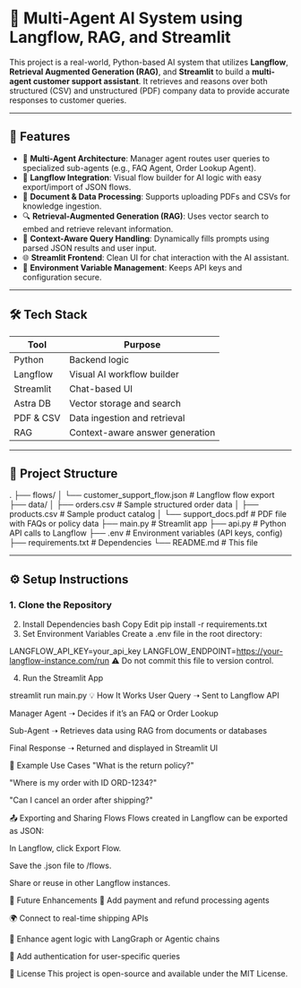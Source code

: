 # 🧠 Multi-Agent AI System using Langflow, RAG, and Streamlit

This project is a real-world, Python-based AI system that utilizes **Langflow**, **Retrieval Augmented Generation (RAG)**, and **Streamlit** to build a **multi-agent customer support assistant**. It retrieves and reasons over both structured (CSV) and unstructured (PDF) company data to provide accurate responses to customer queries.

---

## 🚀 Features

- 🔁 **Multi-Agent Architecture**: Manager agent routes user queries to specialized sub-agents (e.g., FAQ Agent, Order Lookup Agent).
- 🧩 **Langflow Integration**: Visual flow builder for AI logic with easy export/import of JSON flows.
- 📄 **Document & Data Processing**: Supports uploading PDFs and CSVs for knowledge ingestion.
- 🔍 **Retrieval-Augmented Generation (RAG)**: Uses vector search to embed and retrieve relevant information.
- 🧠 **Context-Aware Query Handling**: Dynamically fills prompts using parsed JSON results and user input.
- 🌐 **Streamlit Frontend**: Clean UI for chat interaction with the AI assistant.
- 🔐 **Environment Variable Management**: Keeps API keys and configuration secure.

---

## 🛠 Tech Stack

| Tool           | Purpose                            |
|----------------|------------------------------------|
| Python         | Backend logic                      |
| Langflow       | Visual AI workflow builder         |
| Streamlit      | Chat-based UI                      |
| Astra DB       | Vector storage and search          |
| PDF & CSV      | Data ingestion and retrieval       |
| RAG            | Context-aware answer generation    |

---

## 📁 Project Structure

.
├── flows/
│ └── customer_support_flow.json # Langflow flow export
├── data/
│ ├── orders.csv # Sample structured order data
│ ├── products.csv # Sample product catalog
│ └── support_docs.pdf # PDF file with FAQs or policy data
├── main.py # Streamlit app
├── api.py # Python API calls to Langflow
├── .env # Environment variables (API keys, config)
├── requirements.txt # Dependencies
└── README.md # This file


---

## ⚙️ Setup Instructions

### 1. Clone the Repository


2. Install Dependencies
bash
Copy
Edit
pip install -r requirements.txt
3. Set Environment Variables
Create a .env file in the root directory:

LANGFLOW_API_KEY=your_api_key
LANGFLOW_ENDPOINT=https://your-langflow-instance.com/run
⚠️ Do not commit this file to version control.

4. Run the Streamlit App

streamlit run main.py
💡 How It Works
User Query ➝ Sent to Langflow API

Manager Agent ➝ Decides if it’s an FAQ or Order Lookup

Sub-Agent ➝ Retrieves data using RAG from documents or databases

Final Response ➝ Returned and displayed in Streamlit UI

🧪 Example Use Cases
"What is the return policy?"

"Where is my order with ID ORD-1234?"

"Can I cancel an order after shipping?"

📤 Exporting and Sharing Flows
Flows created in Langflow can be exported as JSON:

In Langflow, click Export Flow.

Save the .json file to /flows.

Share or reuse in other Langflow instances.

📝 Future Enhancements
🧾 Add payment and refund processing agents

🌍 Connect to real-time shipping APIs

🤖 Enhance agent logic with LangGraph or Agentic chains

🧱 Add authentication for user-specific queries

📜 License
This project is open-source and available under the MIT License.
